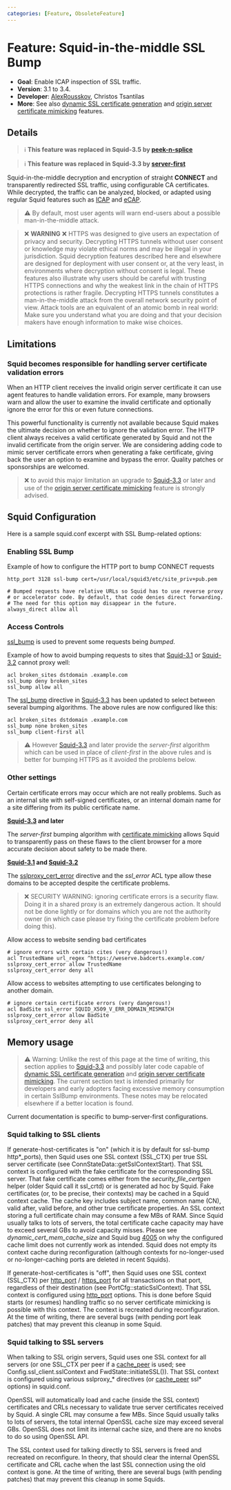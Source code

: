 ```yaml
---
categories: [Feature, ObsoleteFeature]
---
```

# Feature: Squid-in-the-middle SSL Bump

- **Goal**: Enable ICAP inspection of SSL traffic.
- **Version**: 3.1 to 3.4.
- **Developer**:
    [AlexRousskov](/AlexRousskov),
    Christos Tsantilas
- **More**: See also [dynamic SSL certificate generation](/Features/DynamicSslCert)
    and [origin server certificate mimicking](/Features/MimicSslServerCert)
    features.

## Details

> :information_source:
    **This feature was replaced in Squid-3.5 by [peek-n-splice](/Features/SslPeekAndSplice)**

> :information_source:
    **This feature was replaced in Squid-3.3 by [server-first](/Features/BumpSslServerFirst)**


Squid-in-the-middle decryption and encryption of straight **CONNECT**
and transparently redirected SSL traffic, using configurable CA
certificates. While decrypted, the traffic can be analyzed, blocked, or
adapted using regular Squid features such as
[ICAP](/Features/ICAP) and [eCAP](/Features/eCAP).

> :warning:
    By default, most user agents will warn end-users about a possible
    man-in-the-middle attack.

> :x: **WARNING** :x:
    HTTPS was designed to give users an expectation of privacy and security.
    Decrypting HTTPS tunnels without user consent or knowledge may violate
    ethical norms and may be illegal in your jurisdiction. Squid decryption
    features described here and elsewhere are designed for deployment with
    user consent or, at the very least, in environments where decryption
    without consent is legal. These features also illustrate why users
    should be careful with trusting HTTPS connections and why the weakest
    link in the chain of HTTPS protections is rather fragile. Decrypting
    HTTPS tunnels constitutes a man-in-the-middle attack from the overall
    network security point of view. Attack tools are an equivalent of an
    atomic bomb in real world: Make sure you understand what you are doing
    and that your decision makers have enough information to make wise
    choices.

## Limitations

### Squid becomes responsible for handling server certificate validation errors

When an HTTP client receives the invalid origin server certificate it
can use agent features to handle validation errors. For example, many
browsers warn and allow the user to examine the invalid certificate and
optionally ignore the error for this or even future connections.

This powerful functionality is currently not available because Squid
makes the ultimate decision on whether to ignore the validation error.
The HTTP client always receives a valid certificate generated by Squid
and not the invalid certificate from the origin server. We are
considering adding code to mimic server certificate errors when
generating a fake certificate, giving back the user an option to examine
and bypass the error. Quality patches or sponsorships are welcomed.

> :x:
    to avoid this major limitation an upgrade to
    [Squid-3.3](/Releases/Squid-3.3)
    or later and use of the [origin server certificate
    mimicking](/Features/MimicSslServerCert)
    feature is strongly advised.

## Squid Configuration

Here is a sample squid.conf excerpt with SSL Bump-related options:

### Enabling SSL Bump

Example of how to configure the HTTP port to bump CONNECT requests

    http_port 3128 ssl-bump cert=/usr/local/squid3/etc/site_priv+pub.pem

    # Bumped requests have relative URLs so Squid has to use reverse proxy
    # or accelerator code. By default, that code denies direct forwarding.
    # The need for this option may disappear in the future.
    always_direct allow all

### Access Controls

[ssl_bump](http://www.squid-cache.org/Doc/config/ssl_bump) is used to
prevent some requests being *bumped*.

Example of how to avoid bumping requests to sites that
[Squid-3.1](/Releases/Squid-3.1)
or
[Squid-3.2](/Releases/Squid-3.2)
cannot proxy well:

    acl broken_sites dstdomain .example.com
    ssl_bump deny broken_sites
    ssl_bump allow all

The [ssl_bump](http://www.squid-cache.org/Doc/config/ssl_bump)
directive in
[Squid-3.3](/Releases/Squid-3.3)
has been updated to select between several bumping algorithms. The above
rules are now configured like this:

    acl broken_sites dstdomain .example.com
    ssl_bump none broken_sites
    ssl_bump client-first all

> :warning:
    However [Squid-3.3](/Releases/Squid-3.3)
    and later provide the *server-first* algorithm which can be used in
    place of *client-first* in the above rules and is better for bumping
    HTTPS as it avoided the problems below.

### Other settings

Certain certificate errors may occur which are not really problems. Such
as an internal site with self-signed certificates, or an internal domain
name for a site differing from its public certificate name.

**[Squid-3.3](/Releases/Squid-3.3)  and later**

The *server-first* bumping algorithm with [certificate
mimicking](/Features/MimicSslServerCert)
allows Squid to transparently pass on these flaws to the client browser
for a more accurate decision about safety to be made there.

**[Squid-3.1](/Releases/Squid-3.1) and [Squid-3.2](/Releases/Squid-3.2)**

The [sslproxy_cert_error](http://www.squid-cache.org/Doc/config/sslproxy_cert_error)
directive and the *ssl_error* ACL type allow these domains to be
accepted despite the certificate problems.

> :x:
    SECURITY WARNING: ignoring certificate errors is a security flaw.
    Doing it in a shared proxy is an extremely dangerous action. It
    should not be done lightly or for domains which you are not the
    authority owner (in which case please try fixing the certificate
    problem before doing this).

Allow access to website sending bad certificates

    # ignore errors with certain cites (very dangerous!)
    acl TrustedName url_regex ^https://weserve.badcerts.example.com/
    sslproxy_cert_error allow TrustedName
    sslproxy_cert_error deny all

Allow access to websites attempting to use certificates belonging to
another domain.

    # ignore certain certificate errors (very dangerous!)
    acl BadSite ssl_error SQUID_X509_V_ERR_DOMAIN_MISMATCH
    sslproxy_cert_error allow BadSite
    sslproxy_cert_error deny all

## Memory usage

> :warning:
    Warning: Unlike the rest of this page at the time of writing, this
    section applies to
    [Squid-3.3](/Releases/Squid-3.3)
    and possibly later code capable of [dynamic SSL certificate
    generation](/Features/DynamicSslCert)
    and [origin server certificate
    mimicking](/Features/MimicSslServerCert).
    The current section text is intended primarily for developers and
    early adopters facing excessive memory consumption in certain
    SslBump environments. These notes may be relocated elsewhere if a
    better location is found.

Current documentation is specific to bump-server-first configurations.

### Squid talking to SSL clients

If generate-host-certificates is "on" (which it is by default for
ssl-bump http\*_ports), then Squid uses one SSL context (SSL_CTX) per
true SSL server certificate (see ConnStateData::getSslContextStart).
That SSL context is configured with the fake certificate for the
corresponding SSL server. That fake certificate comes either from the
_security_file_certgen_
helper (older Squid call it ssl_crtd) or is generated ad hoc by Squid.
Fake certificates (or, to be precise, their contexts) may be cached in a
Squid context cache. The cache key includes subject name, common name
(CN), valid after, valid before, and other true certificate properties.
An SSL context storing a full certificate chain may consume a few MBs of
RAM. Since Squid usually talks to lots of servers, the total certificate
cache capacity may have to exceed several GBs to avoid capacity misses.
Please see
_dynamic_cert_mem_cache_size_
and Squid bug [4005](https://bugs.squid-cache.org/show_bug.cgi?id=4005)
on why the configured cache limit does not currently work as intended.
Squid does not empty its context cache during reconfiguration (although
contexts for no-longer-used or no-longer-caching ports are deleted in
recent Squids).

If generate-host-certificates is "off", then Squid uses one SSL context
(SSL_CTX) per
[http_port](http://www.squid-cache.org/Doc/config/http_port) /
[https_port](http://www.squid-cache.org/Doc/config/https_port) for all
transactions on that port, regardless of their destination (see
PortCfg::staticSslContext). That SSL context is configured using
[http_port](http://www.squid-cache.org/Doc/config/http_port) options.
This is done before Squid starts (or resumes) handling traffic so no
server certificate mimicking is possible with this context. The context
is recreated during reconfiguration. At the time of writing, there are
several bugs (with pending port leak patches) that may prevent this
cleanup in some Squid.

### Squid talking to SSL servers

When talking to SSL origin servers, Squid uses one SSL context for all
servers (or one SSL_CTX per peer if a
[cache_peer](http://www.squid-cache.org/Doc/config/cache_peer) is
used; see Config.ssl_client.sslContext and FwdState::initiateSSL()).
That SSL context is configured using various sslproxy_\* directives (or
[cache_peer](http://www.squid-cache.org/Doc/config/cache_peer) ssl\*
options) in squid.conf.

OpenSSL will automatically load and cache (inside the SSL context)
certificates and CRLs necessary to validate true server certificates
received by Squid. A single CRL may consume a few MBs. Since Squid
usually talks to lots of servers, the total internal OpenSSL cache size
may exceed several GBs. OpenSSL does not limit its internal cache size,
and there are no knobs to do so using OpenSSL API.

The SSL context used for talking directly to SSL servers is freed and
recreated on reconfigure. In theory, that should clear the internal
OpenSSL certificate and CRL cache when the last SSL connection using the
old context is gone. At the time of writing, there are several bugs
(with pending patches) that may prevent this cleanup in some Squids.

